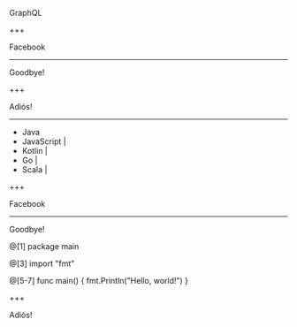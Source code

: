 GraphQL

+++

Facebook

---

Goodbye!

+++

Adiós!

---

- Java
- JavaScript |
- Kotlin     |
- Go         |
- Scala      |

+++

Facebook

---

Goodbye!

@[1]
package main

@[3] 
import "fmt"

@[5-7]
func main() {
    fmt.Println("Hello, world!")
}





+++

Adiós!